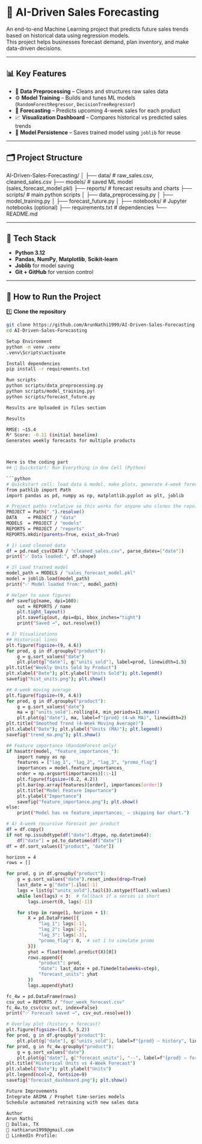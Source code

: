 # 🤖 AI-Driven Sales Forecasting

An end-to-end Machine Learning project that predicts future sales trends based on historical data using regression models.  
This project helps businesses forecast demand, plan inventory, and make data-driven decisions.

---

## 📊 Key Features
- 🧹 **Data Preprocessing** – Cleans and structures raw sales data  
- ⚙️ **Model Training** – Builds and tunes ML models (`RandomForestRegressor`, `DecisionTreeRegressor`)  
- 🔮 **Forecasting** – Predicts upcoming 4-week sales for each product  
- 📈 **Visualization Dashboard** – Compares historical vs predicted sales trends  
- 💾 **Model Persistence** – Saves trained model using `joblib` for reuse

---

## 🗂️ Project Structure
AI-Driven-Sales-Forecasting/
│
├── data/ # raw_sales.csv, cleaned_sales.csv
├── models/ # saved ML model (sales_forecast_model.pkl)
├── reports/ # forecast results and charts
├── scripts/ # main python scripts
│ ├── data_preprocessing.py
│ ├── model_training.py
│ ├── forecast_future.py
│
├── notebooks/ # Jupyter notebooks (optional)
├── requirements.txt # dependencies
└── README.md


---

## 🧠 Tech Stack
- **Python 3.12**
- **Pandas**, **NumPy**, **Matplotlib**, **Scikit-learn**
- **Joblib** for model saving
- **Git + GitHub** for version control

---

## 🧪 How to Run the Project

1️⃣ **Clone the repository**
```bash
git clone https://github.com/ArunNathi1999/AI-Driven-Sales-Forecasting.git
cd AI-Driven-Sales-Forecasting

Setup Environment
python -m venv .venv
.venv\Scripts\activate

Install dependencies
pip install -r requirements.txt

Run scripts
python scripts/data_preprocessing.py
python scripts/model_training.py!
python scripts/forecast_future.py

Results are Uploaded in files section

Results

RMSE: ~15.4
R² Score: -0.11 (initial baseline)
Generates weekly forecasts for multiple products



Here is the coding part
## 🧩 Quickstart: Run Everything in One Cell (Python)

```python
# Quickstart cell: load data & model, make plots, generate 4-week forecast
from pathlib import Path
import pandas as pd, numpy as np, matplotlib.pyplot as plt, joblib

# Project paths (relative so this works for anyone who clones the repo)
PROJECT = Path(".").resolve()
DATA    = PROJECT / "data"
MODELS  = PROJECT / "models"
REPORTS = PROJECT / "reports"
REPORTS.mkdir(parents=True, exist_ok=True)

# 1) Load cleaned data
df = pd.read_csv(DATA / "cleaned_sales.csv", parse_dates=["date"])
print("✅ Data loaded:", df.shape)

# 2) Load trained model
model_path = MODELS / "sales_forecast_model.pkl"
model = joblib.load(model_path)
print("✅ Model loaded from:", model_path)

# Helper to save figures
def savefig(name, dpi=160):
    out = REPORTS / name
    plt.tight_layout()
    plt.savefig(out, dpi=dpi, bbox_inches="tight")
    print("Saved →", out.resolve())

# 3) Visualizations
## Historical lines
plt.figure(figsize=(9, 4.6))
for prod, g in df.groupby("product"):
    g = g.sort_values("date")
    plt.plot(g["date"], g["units_sold"], label=prod, linewidth=1.5)
plt.title("Weekly Units Sold by Product")
plt.xlabel("Date"); plt.ylabel("Units Sold"); plt.legend()
savefig("hist_units.png"); plt.show()

## 4-week moving average
plt.figure(figsize=(9, 4.6))
for prod, g in df.groupby("product"):
    g = g.sort_values("date")
    ma = g["units_sold"].rolling(4, min_periods=1).mean()
    plt.plot(g["date"], ma, label=f"{prod} (4-wk MA)", linewidth=2)
plt.title("Smoothed Trend (4-Week Moving Average)")
plt.xlabel("Date"); plt.ylabel("Units (MA)"); plt.legend()
savefig("trend_ma.png"); plt.show()

## Feature importance (RandomForest only)
if hasattr(model, "feature_importances_"):
    import numpy as np
    features = ["lag_1", "lag_2", "lag_3", "promo_flag"]
    importances = model.feature_importances_
    order = np.argsort(importances)[::-1]
    plt.figure(figsize=(6.2, 4.2))
    plt.bar(np.array(features)[order], importances[order])
    plt.title("Model Feature Importance")
    plt.ylabel("Importance")
    savefig("feature_importance.png"); plt.show()
else:
    print("Model has no feature_importances_ — skipping bar chart.")

# 4) 4-week recursive forecast per product
df = df.copy()
if not np.issubdtype(df["date"].dtype, np.datetime64):
    df["date"] = pd.to_datetime(df["date"])
df = df.sort_values(["product", "date"])

horizon = 4
rows = []

for prod, g in df.groupby("product"):
    g = g.sort_values("date").reset_index(drop=True)
    last_date = g["date"].iloc[-1]
    lags = list(g["units_sold"].tail(3).astype(float).values)
    while len(lags) < 3:  # fallback if a series is short
        lags.insert(0, lags[-1])

    for step in range(1, horizon + 1):
        X = pd.DataFrame([{
            "lag_1": lags[-1],
            "lag_2": lags[-2],
            "lag_3": lags[-3],
            "promo_flag": 0,  # set 1 to simulate promo
        }])
        yhat = float(model.predict(X)[0])
        rows.append({
            "product": prod,
            "date": last_date + pd.Timedelta(weeks=step),
            "forecast_units": yhat
        })
        lags.append(yhat)

fc_4w = pd.DataFrame(rows)
csv_out = REPORTS / "four_week_forecast.csv"
fc_4w.to_csv(csv_out, index=False)
print("✅ Forecast saved →", csv_out.resolve())

# Overlay plot (history + forecast)
plt.figure(figsize=(10.5, 5.2))
for prod, g in df.groupby("product"):
    plt.plot(g["date"], g["units_sold"], label=f"{prod} — history", linewidth=1.4)
for prod, g in fc_4w.groupby("product"):
    g = g.sort_values("date")
    plt.plot(g["date"], g["forecast_units"], "--", label=f"{prod} — forecast (4w)", linewidth=2)
plt.title("Historical Units vs 4-Week Forecast")
plt.xlabel("Date"); plt.ylabel("Units")
plt.legend(ncol=2, fontsize=9)
savefig("forecast_dashboard.png"); plt.show()

Future Improvements
Integrate ARIMA / Prophet time-series models
Schedule automated retraining with new sales data

Author
Arun Nathi
📍 Dallas, TX
📧 nathiarun1999@gmail.com
🔗 LinkedIn Profile:



